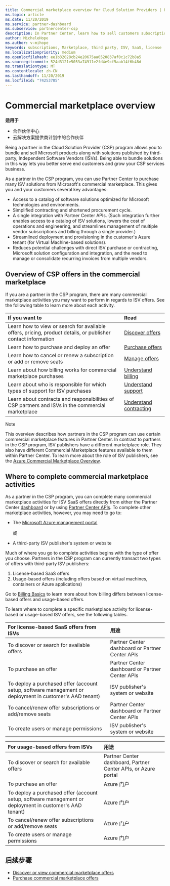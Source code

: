 ```yaml
---
title: Commercial marketplace overview for Cloud Solution Providers | Partner Center
ms.topic: article
ms.date: 11/20/2019
ms.service: partner-dashboard
ms.subservice: partnercenter-csp
description: In Partner Center, learn how to sell customers subscriptions to Software as a Service (SaaS) offers from Independent Software Vendors (ISVs) in the marketplace.
author: MicheleHope
ms.author: v-mihope
keywords: subscriptions, Marketplace, third party, ISV, SaaS, license
ms.localizationpriority: medium
ms.openlocfilehash: ee1b32028cb24e20675aa0520837af0c1c72b8a5
ms.sourcegitcommit: 524d3121e5053a74911e2fd4e9cf5aab14f6b48d
ms.translationtype: MT
ms.contentlocale: zh-CN
ms.lasthandoff: 11/20/2019
ms.locfileid: "74253785"
---
```

# <a name="commercial-marketplace-overview"></a>Commercial marketplace overview

**适用于**

- 合作伙伴中心
- 云解决方案提供商计划中的合作伙伴

Being a partner in the Cloud Solution Provider (CSP) program allows you to bundle and sell Microsoft products along with solutions published by third-party, Independent Software Vendors (ISVs). Being able to bundle solutions in this way lets you better serve end customers and grow your CSP services business.

As a partner in the CSP program, you can use Partner Center to purchase many ISV solutions from Microsoft's commercial marketplace. This gives you and your customers several key advantages:

- Access to a catalog of software solutions optimized for Microsoft technologies and environments.
- Simplified contracting and shortened procurement cycle.
- A single integration with Partner Center APIs. (Such integration further enables access to a catalog of ISV solutions, lowers the cost of operations and engineering, and streamlines management of multiple vendor subscriptions and billing through a single provider.)
- Streamlined deployment and provisioning in the customer's Azure tenant (for Virtual Machine-based solutions).
- Reduces potential challenges with direct ISV purchase or contracting, Microsoft solution configuration and integration, and the need to manage or consolidate recurring invoices from multiple vendors.

## <a name="overview-of-csp-offers-in-the-commercial-marketplace"></a>Overview of CSP offers in the commercial marketplace

If you are a partner in the CSP program, there are many commercial marketplace activities you may want to perform in regards to ISV offers. See the following table to learn more about each activity.

|**If you want to**  |**Read**   |
|:------------------------------------|:------------------|
|Learn how to view or search for available offers, pricing, product details, or publisher contact information | [Discover offers](csp-commercial-marketplace-discover.md) | 
|Learn how to purchase and deploy an offer   | [Purchase offers](csp-commercial-marketplace-purchase.md)   | 
|Learn how to cancel or renew a subscription or add or remove seats  | [Manage offers](csp-commercial-marketplace-manage.md) |
|Learn about how billing works for commercial marketplace purchases | [Understand billing](csp-commercial-marketplace-billing.md) |
|Learn about who is responsible for which types of support for ISV purchases | [Understand support](csp-commercial-marketplace-support.md) |
|Learn about contracts and responsibilities of CSP partners and ISVs in the commercial marketplace | [Understand contracting](csp-commercial-marketplace-contracting.md) |

> [!NOTE]
> This overview describes how partners in the CSP program can use certain commercial marketplace features in Partner Center. In contrast to partners in the CSP program, ISV publishers have a different marketplace role. They also have different Commercial Marketplace features available to them within Partner Center. To learn more about the role of ISV publishers, see the [Azure Commercial Marketplace Overview](https://docs.microsoft.com/azure/marketplace/partner-center-portal/commercial-marketplace-overview).

## <a name="where-to-complete-commercial-marketplace-activities"></a>Where to complete commercial marketplace activities

As a partner in the CSP program, you can complete many commercial marketplace activities for ISV SaaS offers directly from either the Partner Center [dashboard](https://partner.microsoft.com/dashboard) or by using [Partner Center APIs](https://docs.microsoft.com/partner-center/develop/). To complete other marketplace activities, however, you may need to go to:

- The [Microsoft Azure management portal](https://portal.azure.com/)

    或

- A third-party ISV publisher's system or website

Much of where you go to complete activities begins with the type of offer you choose. Partners in the CSP program can currently transact two types of offers with third-party ISV publishers:

1. License-based SaaS offers  
2. Usage-based offers (including offers based on virtual machines, containers or Azure applications)

Go to [Billing Basics](billing-basics.md) to learn more about how billing differs between license-based offers and usage-based offers.  

To learn where to complete a specific marketplace activity for license-based or usage-based ISV offers, see the following tables.

|**For license-based SaaS offers from ISVs**  |**用途**  |
|:------------------------------------|:------------------|
|To discover or search for available offers  | Partner Center dashboard or Partner Center APIs  |
|To purchase an offer  | Partner Center dashboard or Partner Center APIs  |
|To deploy a purchased offer (account setup, software management or deployment in customer's AAD tenant)  | ISV publisher's system or website  |
|To cancel/renew offer subscriptions or add/remove seats | Partner Center dashboard or Partner Center APIs  |
|To create users or manage permissions  | ISV publisher's system or website  |

|**For usage-based offers from ISVs**  |**用途**  |
|:------------------------------------|:------------------|
|To discover or search for available offers  | Partner Center dashboard, Partner Center APIs, or Azure portal  |
|To purchase an offer  | Azure 门户  |
|To deploy a purchased offer (account setup, software management or deployment in customer's AAD tenant)  | Azure 门户  |
|To cancel/renew offer subscriptions or add/remove seats | Azure 门户  |
|To create users or manage permissions  | Azure 门户  |

## <a name="next-steps"></a>后续步骤

- [Discover or view commercial marketplace offers](csp-commercial-marketplace-discover.md)
- [Purchase commercial marketplace offers](csp-commercial-marketplace-purchase.md)